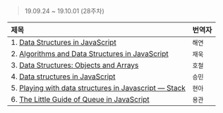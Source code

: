 > 19.09.24 ~ 19.10.01 (28주차)

| 제목 | 번역자 |
|:----|:---- |
| 1. [Data Structures in JavaScript](https://github.com/Lee-hyuna/33-js-concepts-kr/wiki/%ED%94%84%EB%A1%A0%ED%8A%B8%EC%97%94%EB%93%9C-%EA%B0%9C%EB%B0%9C%EC%9E%90%EB%A5%BC-%EC%9C%84%ED%95%9C-%EC%9E%90%EB%B0%94%EC%8A%A4%ED%81%AC%EB%A6%BD%ED%8A%B8%EC%97%90%EC%84%9C%EC%9D%98-%EB%8D%B0%EC%9D%B4%ED%84%B0-%EA%B5%AC%EC%A1%B0) | `해연` |
| 2. [Algorithms and Data Structures in JavaScript](https://github.com/Lee-hyuna/33-js-concepts-kr/wiki/Algorithms-and-Data-Structures-in-JavaScript) | `재욱` |
| 3. [Data Structures: Objects and Arrays](https://github.com/Lee-hyuna/33-js-concepts-kr/wiki/Data-Structures:-Objects-and-Arrays) | `호철` |
| 4. [Data structures in JavaScript](https://github.com/Lee-hyuna/33-js-concepts-kr/wiki/JavaScript%EC%9D%98-%EB%8D%B0%EC%9D%B4%ED%84%B0-%EA%B5%AC%EC%A1%B0) | `승민` |
| 5. [Playing with data structures in Javascript — Stack](https://github.com/Lee-hyuna/33-js-concepts-kr/wiki/Playing-with-data-structures-in-Javascript) | `현아` |
| 6. [The Little Guide of Queue in JavaScript](https://hackernoon.com/the-little-guide-of-queue-in-javascript-4f67e79260d9) | `용관` |
